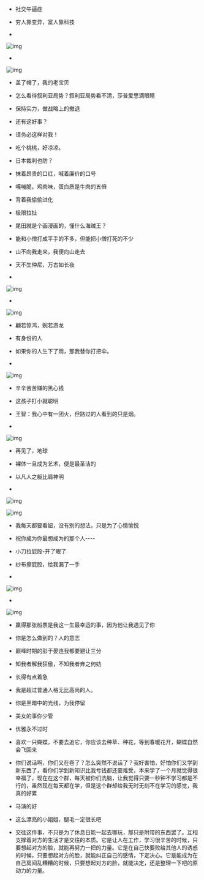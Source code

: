 - 社交牛逼症

- 穷人靠变异，富人靠科技

- 

  ![img](https://img.mubu.com/document_image/a283f2cf-38d6-4473-b9fe-3c4324195eca-4093910.jpg)

- 

  ![img](https://img.mubu.com/document_image/7a58aa29-25ba-4f6e-a9b7-bc8a915fb916-4093910.jpg)

- 盖了帽了，我的老宝贝

- 怎么看待叙利亚局势？叙利亚局势看不清，莎普爱思滴眼睛

- 保持实力，做战略上的撤退

- 还有这好事？

- 请务必这样对我！

- 吃个桃桃，好凉凉。

- 日本裁判也防？

- 抹着昂贵的口红，喊着廉价的口号

- 嘎嘣脆，鸡肉味，蛋白质是牛肉的五倍

- 背着我偷偷进化

- 极限拉扯

- 尾田就是个画漫画的，懂什么海贼王？

- 能和小僧打成平手的不多，但能把小僧打死的不少

- 山不向我走来，我便向山走去

- 天不生仲尼，万古如长夜

- 

  ![img](https://img.mubu.com/document_image/16318706509701a4c.jpg)

- 

  ![img](https://img.mubu.com/document_image/163187070474585b8.jpg)

- 翩若惊鸿，婉若游龙

- 有身份的人

- 如果你的人生下了雨，那我替你打把伞。

- 

  ![img](https://img.mubu.com/document_image/16338371598486bea.jpg)

- 辛辛苦苦赚的黑心钱

- 这孩子打小就聪明

- 王智：我心中有一团火，但路过的人看到的只是烟。

- 

  ![img](https://img.mubu.com/document_image/1633837375291a6fd.jpg)

- 再见了，地球

- 裸体一旦成为艺术，便是最圣洁的

- 以凡人之躯比肩神明

- 

  ![img](https://img.mubu.com/document_image/16338377465631809.jpg)

  ![img](https://img.mubu.com/document_image/16338377465676943.jpg)

- 我每天都要看妞，没有别的想法，只是为了心情愉悦

- 祝你成为你最想成为的那个人----

- 小刀拉屁股-开了眼了

- 纱布擦屁股，给我漏了一手

- 

  ![img](https://img.mubu.com/document_image/16362878924982974.jpg)

- 

  ![img](https://img.mubu.com/document_image/16362880606027725.jpg)

- 赢得那张船票是我这一生最幸运的事，因为他让我遇见了你

- 你是怎么做到的？人的意志

- 巅峰时期的彭于晏连我都要避让三分

- 知我者解我狂傲，不知我者弃之何妨

- 长得有点着急

- 我是超过普通人格无比高尚的人。

- 你是黑暗中的光线，为我停留

- 美女的事你少管

- 优雅永不过时

- 喜欢一只蝴蝶，不要去追它，你应该去种草、种花，等到春暖花开，蝴蝶自然会飞回来

- 你们说话啊，你们又在卷了？怎么突然不说话了？我好害怕，好怕你们又学到新东西了，看你们学到新知识比我亏钱都还要难受，本来学了一个月就觉得很幸福了，现在在这个群，每天被你们洗脑，让我觉得只要一秒钟不学习都是不行的，虽然现在每天都在学，但是这个群却给我无时无刻不在学习的感觉，我真的好累

- 马演的好

- 这么漂亮的小姐姐，腿毛一定很长吧

- 交往这件事，不只是为了休息日能一起去哪玩，那只是附带的东西罢了。互相支撑着对方的生活才是交往的本质。它是让人在工作，学习很辛苦的时候，只要想起对方的脸，就能再努力一把的力量。它是在自己快要败给其他人的诱惑的时候，只要想起对方的脸，就能纠正自己的感情，下定决心。它是能成为在自己房间乱糟糟的时候，只要想起对方的脸，就能决定，还是整理一下吧的原动力的力量。